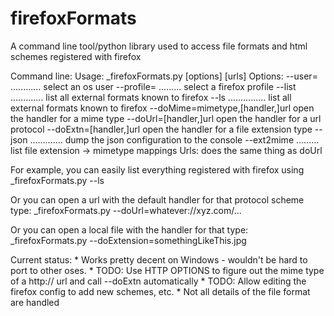 # firefoxFormats
A command line tool/python library used to access file formats and html schemes registered with firefox

Command line:
	Usage:
	  _firefoxFormats.py [options] [urls]
	Options:
	   --user= ............ select an os user
	   --profile= ......... select a firefox profile
	   --list ............. list all external formats known to firefox
	   --ls ............... list all external formats known to firefox
	   --doMime=mimetype,[handler,]url
							open the handler for a mime type
	   --doUrl=[handler,]url
							open the handler for a url protocol
	   --doExtn=[handler,]url
							open the handler for a file extension type
	   --json ............. dump the json configuration to the console
	   --ext2mime ......... list file extension -> mimetype mappings
	Urls:
	   does the same thing as doUrl
	  
For example, you can easily list everything registered with firefox using
	_firefoxFormats.py --ls
	
Or you can open a url with the default handler for that protocol scheme type:
	_firefoxFormats.py --doUrl=whatever://xyz.com/...

Or you can open a local file with the handler for that type:
	_firefoxFormats.py --doExtension=somethingLikeThis.jpg
	
Current status:
	* Works pretty decent on Windows - wouldn't be hard to port to other oses.
	* TODO: Use HTTP OPTIONS to figure out the mime type of a http:// url and call --doExtn automatically
	* TODO: Allow editing the firefox config to add new schemes, etc.
	* Not all details of the file format are handled 